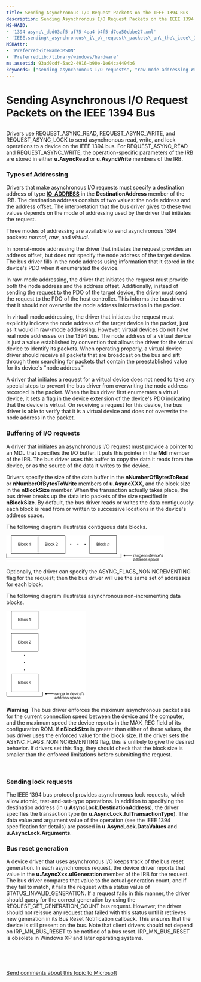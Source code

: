 ```yaml
---
title: Sending Asynchronous I/O Request Packets on the IEEE 1394 Bus
description: Sending Asynchronous I/O Request Packets on the IEEE 1394 Bus
MS-HAID:
- '1394-async\_dbd03af5-af75-4ea4-b4f5-d7ea50cbbe27.xml'
- 'IEEE.sending\_asynchronous\_i\_o\_request\_packets\_on\_the\_ieee\_1394\_bus'
MSHAttr:
- 'PreferredSiteName:MSDN'
- 'PreferredLib:/library/windows/hardware'
ms.assetid: 93ad0cdf-5ac2-4916-b90e-1e64ca4494b6
keywords: ["sending asynchronous I/O requests", "raw-mode addressing WDK IEEE 1394 bus", "virtual-mode addressing WDK IEEE 1394 bus", "normal-mode addressing WDK IEEE 1394 bus", "addresses WDK IEEE 1394 bus", "data blocks WDK IEEE 1394 bus", "contiguous data blocks WDK IEEE 1394 bus", "non-incrementing data blocks WDK IEEE 1394 bus", "buffers WDK IEEE 1394 bus", "bus reset generation WDK IEEE 1394 bus", "reset generation WDK IEEE 1394 bus", "locking WDK IEEE 1394 bus"]
---
```


# Sending Asynchronous I/O Request Packets on the IEEE 1394 Bus


## <a href="" id="ddk-sending-asynchronous-i-o-request-packets-on-the-ieee-1394-bus-kg"></a>


Drivers use REQUEST\_ASYNC\_READ, REQUEST\_ASYNC\_WRITE, and REQUEST\_ASYNC\_LOCK to send asynchronous read, write, and lock operations to a device on the IEEE 1394 bus. For REQUEST\_ASYNC\_READ and REQUEST\_ASYNC\_WRITE, the operation-specific parameters of the IRB are stored in either **u.AsyncRead** or **u.AsyncWrite** members of the IRB.

### Types of Addressing

Drivers that make asynchronous I/O requests must specify a destination address of type [**IO\_ADDRESS**](https://msdn.microsoft.com/library/windows/hardware/ff537346) in the **DestinationAddress** member of the IRB. The destination address consists of two values: the node address and the address offset. The interpretation that the bus driver gives to these two values depends on the mode of addressing used by the driver that initiates the request.

Three modes of addressing are available to send asynchronous 1394 packets: *normal*, *raw*, and *virtual*.

In normal-mode addressing the driver that initiates the request provides an address offset, but does not specify the node address of the target device. The bus driver fills in the node address using information that it stored in the device's PDO when it enumerated the device.

In raw-mode addressing, the driver that initiates the request must provide both the node address and the address offset. Additionally, instead of sending the request to the PDO of the target device, the driver must send the request to the PDO of the host controller. This informs the bus driver that it should not overwrite the node address information in the packet.

In virtual-mode addressing, the driver that initiates the request must explicitly indicate the node address of the target device in the packet, just as it would in raw-mode addressing. However, virtual devices do not have real node addresses on the 1394 bus. The node address of a virtual device is just a value established by convention that allows the driver for the virtual device to identify its packets. When operating properly, a virtual device driver should receive all packets that are broadcast on the bus and sift through them searching for packets that contain the preestablished value for its device's "node address."

A driver that initiates a request for a virtual device does not need to take any special steps to prevent the bus driver from overwriting the node address recorded in the packet. When the bus driver first enumerates a virtual device, it sets a flag in the device extension of the device's PDO indicating that the device is virtual. On receiving a request for this device, the bus driver is able to verify that it is a virtual device and does not overwrite the node address in the packet.

### Buffering of I/O requests

A driver that initiates an asynchronous I/O request must provide a pointer to an MDL that specifies the I/O buffer. It puts this pointer in the **Mdl** member of the IRB. The bus driver uses this buffer to copy the data it reads from the device, or as the source of the data it writes to the device.

Drivers specify the size of the data buffer in the **nNumberOfBytesToRead** or **nNumberOfBytesToWrite** members of **u.AsyncXXX**, and the block size in the **nBlockSize** member. When the transaction actually takes place, the bus driver breaks up the data into packets of the size specified in **nBlockSize**. By default, the bus driver reads or writes the data contiguously: each block is read from or written to successive locations in the device's address space.

The following diagram illustrates contiguous data blocks.

![diagram illustrating contiguous data blocks](images/1394blkd.png)

Optionally, the driver can specify the ASYNC\_FLAGS\_NONINCREMENTING flag for the request; then the bus driver will use the same set of addresses for each block.

The following diagram illustrates asynchronous non-incrementing data blocks.

![diagram illustrating asynchronous non-incrementing data blocks](images/1394blkf.png)

**Warning**  The bus driver enforces the maximum asynchronous packet size for the current connection speed between the device and the computer, and the maximum speed the device reports in the MAX\_REC field of its configuration ROM. If **nBlockSize** is greater than either of these values, the bus driver uses the enforced value for the block size. If the driver sets the ASYNC\_FLAGS\_NONINCREMENTING flag, this is unlikely to give the desired behavior. If drivers set this flag, they should check that the block size is smaller than the enforced limitations before submitting the request.

 

### Sending lock requests

The IEEE 1394 bus protocol provides asynchronous lock requests, which allow atomic, test-and-set-type operations. In addition to specifying the destination address (in **u.AsyncLock.DestinationAddress**), the driver specifies the transaction type (in **u.AsyncLock.fulTransactionType**). The data value and argument value of the operation (see the IEEE 1394 specification for details) are passed in **u.AsyncLock.DataValues** and **u.AsyncLock.Arguments**.

### Bus reset generation

A device driver that uses asynchronous I/O keeps track of the bus reset generation. In each asynchronous request, the device driver reports that value in the **u.AsyncXxx.ulGeneration** member of the IRB for the request. The bus driver compares that value to the actual generation count, and if they fail to match, it fails the request with a status value of STATUS\_INVALID\_GENERATION. If a request fails in this manner, the driver should query for the correct generation by using the REQUEST\_GET\_GENERATION\_COUNT bus request. However, the driver should not reissue any request that failed with this status until it retrieves new generation in its Bus Reset Notification callback. This ensures that the device is still present on the bus. Note that client drivers should not depend on IRP\_MN\_BUS\_RESET to be notified of a bus reset. IRP\_MN\_BUS\_RESET is obsolete in Windows XP and later operating systems.

 

 

[Send comments about this topic to Microsoft](mailto:wsddocfb@microsoft.com?subject=Documentation%20feedback%20%5BIEEE\buses%5D:%20Sending%20Asynchronous%20I/O%20Request%20Packets%20on%20the%20IEEE%201394%20Bus%20%20RELEASE:%20%287/14/2016%29&body=%0A%0APRIVACY%20STATEMENT%0A%0AWe%20use%20your%20feedback%20to%20improve%20the%20documentation.%20We%20don't%20use%20your%20email%20address%20for%20any%20other%20purpose,%20and%20we'll%20remove%20your%20email%20address%20from%20our%20system%20after%20the%20issue%20that%20you're%20reporting%20is%20fixed.%20While%20we're%20working%20to%20fix%20this%20issue,%20we%20might%20send%20you%20an%20email%20message%20to%20ask%20for%20more%20info.%20Later,%20we%20might%20also%20send%20you%20an%20email%20message%20to%20let%20you%20know%20that%20we've%20addressed%20your%20feedback.%0A%0AFor%20more%20info%20about%20Microsoft's%20privacy%20policy,%20see%20http://privacy.microsoft.com/default.aspx. "Send comments about this topic to Microsoft")




